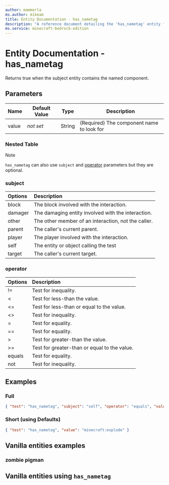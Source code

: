```yaml
---
author: mammerla
ms.author: mikeam
title: Entity Documentation - has_nametag
description: "A reference document detailing the 'has_nametag' entity filter"
ms.service: minecraft-bedrock-edition
---
```


# Entity Documentation - has_nametag

Returns true when the subject entity contains the named component.

## Parameters

|Name |Default Value  |Type  |Description  |
|---------|---------|---------|---------|
|value |*not set* |String | (Required) The component name to look for |

### Nested Table

> [!NOTE]
> `has_nametag` can also use `subject` and [operator](../Definitions/NestedTables/operator.md) parameters but they are optional.

### subject

| Options| Description |
|:-----------|:-----------|
| block| The block involved with the interaction. |
| damager| The damaging entity involved with the interaction. |
| other| The other member of an interaction, not the caller. |
| parent| The caller's current parent. |
| player| The player involved with the interaction. |
| self| The entity or object calling the test |
| target| The caller's current target. |

### operator

| Options| Description |
|:-----------|:-----------|
| !=| Test for inequality. |
| <| Test for less-than the value. |
| <=| Test for less-than or equal to the value. |
| <>| Test for inequality. |
| =| Test for equality. |
| ==| Test for equality. |
| >| Test for greater-than the value. |
| >=| Test for greater-than or equal to the value. |
| equals| Test for equality. |
| not| Test for inequality. |

## Examples

### Full

```json
{ "test": "has_nametag", "subject": "self", "operator": "equals", "value": "minecraft:explode" }
```

### Short (using Defaults)

```json
{ "test": "has_nametag", "value": "minecraft:explode" }
```

## Vanilla entities examples

### zombie pigman

## Vanilla entities using `has_nametag`
